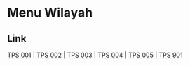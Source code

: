 # Menu Wilayah

## Link

[TPS 001](https://github.com/gigit-pemilu/pemilu-2024-91-papua/tree/main/pilpres/hitung-suara/sub/91-papua/sub/03-jayapura/sub/13-waibu/sub/3007-desa-adat-bambar/sub/001-tps)
 | 
[TPS 002](https://github.com/gigit-pemilu/pemilu-2024-91-papua/tree/main/pilpres/hitung-suara/sub/91-papua/sub/03-jayapura/sub/13-waibu/sub/3007-desa-adat-bambar/sub/002-tps)
 | 
[TPS 003](https://github.com/gigit-pemilu/pemilu-2024-91-papua/tree/main/pilpres/hitung-suara/sub/91-papua/sub/03-jayapura/sub/13-waibu/sub/3007-desa-adat-bambar/sub/003-tps)
 | 
[TPS 004](https://github.com/gigit-pemilu/pemilu-2024-91-papua/tree/main/pilpres/hitung-suara/sub/91-papua/sub/03-jayapura/sub/13-waibu/sub/3007-desa-adat-bambar/sub/004-tps)
 | 
[TPS 005](https://github.com/gigit-pemilu/pemilu-2024-91-papua/tree/main/pilpres/hitung-suara/sub/91-papua/sub/03-jayapura/sub/13-waibu/sub/3007-desa-adat-bambar/sub/005-tps)
 | 
[TPS 901](https://github.com/gigit-pemilu/pemilu-2024-91-papua/tree/main/pilpres/hitung-suara/sub/91-papua/sub/03-jayapura/sub/13-waibu/sub/3007-desa-adat-bambar/sub/901-tps)

